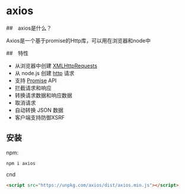 # axios

##　axios是什么？

Axios是一个基于promise的Http库，可以用在浏览器和node中

##　特性

+ 从浏览器中创建 [XMLHttpRequests](https://developer.mozilla.org/en-US/docs/Web/API/XMLHttpRequest)
+ 从 node.js 创建 [http](http://nodejs.org/api/http.html) 请求
+ 支持 [Promise](https://developer.mozilla.org/en-US/docs/Web/JavaScript/Reference/Global_Objects/Promise) API
+ 拦截请求和响应
+ 转换请求数据和响应数据
+ 取消请求
+ 自动转换 JSON 数据
+ 客户端支持防御XSRF

## 安装

npm:

```
npm i axios
```

cnd 

```html
<script src="https://unpkg.com/axios/dist/axios.min.js"></script>
```


